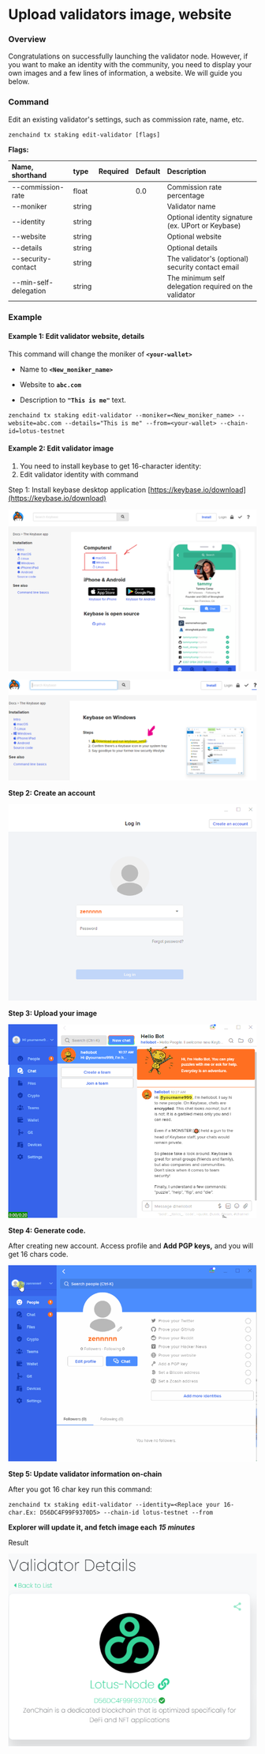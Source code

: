 # Upload validators image, website

### Overview

Congratulations on successfully launching the validator node. However, if you want to make an identity with the community, you need to display your own images and a few lines of information, a website. We will guide you below.

### Command

Edit an existing validator's settings, such as commission rate, name, etc.

```text
zenchaind tx staking edit-validator [flags]
```

**Flags:**

| Name, shorthand | type | Required | Default | Description |
| :--- | :--- | :--- | :--- | :--- |
| --commission-rate | float |  | 0.0 | Commission rate percentage |
| --moniker | string |  |  | Validator name |
| --identity | string |  |  | Optional identity signature \(ex. UPort or Keybase\) |
| --website | string |  |  | Optional website |
| --details | string |  |  | Optional details |
| --security-contact | string |  |  | The validator's \(optional\) security contact email |
| --min-self-delegation | string |  |  | The minimum self delegation required on the validator |

### Example

#### Example 1: Edit validator website, details <a id="edit-validator-information"></a>

This command will change the moniker of  **`<your-wallet>`** 

+ Name to **`<New_moniker_name>`**

+ Website to **`abc.com`**

+ Description to **`"This is me"`** text. 

```text
zenchaind tx staking edit-validator --moniker=<New_moniker_name> --website=abc.com --details="This is me" --from=<your-wallet> --chain-id=lotus-testnet 
```



#### Example 2: Edit validator image <a id="edit-validator-information"></a>

1. You need to install keybase to get 16-character identity:
2.  Edit validator identity with command

Step 1: Install keybase desktop application [https://keybase.io/download](https://keybase.io/download)

![](../../.gitbook/assets/image%20%2830%29.png)

![](../../.gitbook/assets/image%20%2832%29.png)

**Step 2: Create an account**

![](../../.gitbook/assets/keybase-3.gif)

**Step 3: Upload your image**

![](../../.gitbook/assets/keybase-4.gif)

**Step 4: Generate code.** 

After creating new account. Access profile and **Add PGP keys,** and you will get 16 chars code. 

![](../../.gitbook/assets/keybase-2.gif)

**Step 5: Update validator information on-chain**

 After you got 16 char key run this command:

```text
zenchaind tx staking edit-validator --identity=<Replace your 16-char.Ex: D56DC4F99F9370D5> --chain-id lotus-testnet --from
```

**Explorer will update it, and fetch image each** _**15 minutes**_

Result

![](../../.gitbook/assets/image%20%2828%29.png)

